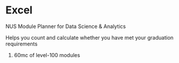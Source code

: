 # Excel

NUS Module Planner for Data Science & Analytics

Helps you count and calculate whether you have met your graduation requirements 

1. 60mc of level-100 modules
